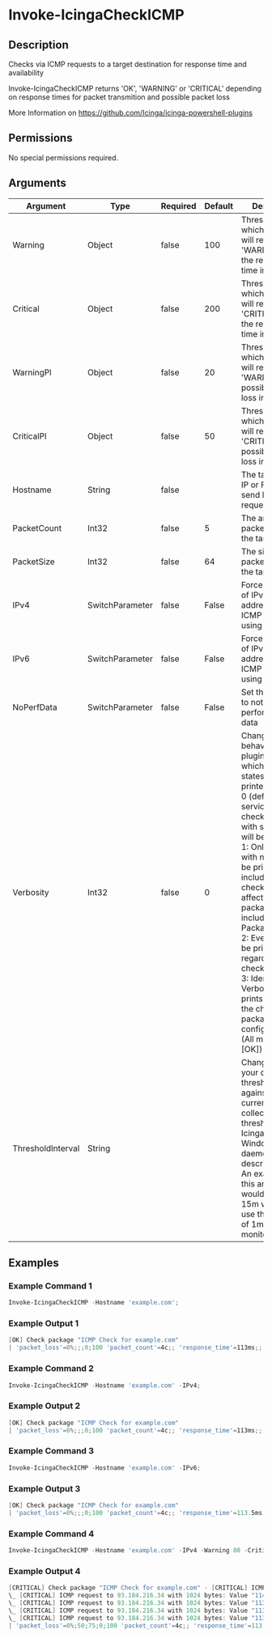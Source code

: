# Invoke-IcingaCheckICMP

## Description

Checks via ICMP requests to a target destination for response time and availability

Invoke-IcingaCheckICMP returns 'OK', 'WARNING' or 'CRITICAL' depending on response times
for packet transmition and possible packet loss

More Information on https://github.com/Icinga/icinga-powershell-plugins

## Permissions

No special permissions required.

## Arguments

| Argument | Type | Required | Default | Description |
| ---      | ---  | ---      | ---     | ---         |
| Warning | Object | false | 100 | Threshold on which the plugin will return 'WARNING' for the response time in ms |
| Critical | Object | false | 200 | Threshold on which the plugin will return 'CRITICAL' for the response time in ms |
| WarningPl | Object | false | 20 | Threshold on which the plugin will return 'WARNING' for possible packet loss in % |
| CriticalPl | Object | false | 50 | Threshold on which the plugin will return 'CRITICAL' for possible packet loss in % |
| Hostname | String | false |  | The target hosts IP or FQDN to send ICMP requests too |
| PacketCount | Int32 | false | 5 | The amount of packets send to the target host |
| PacketSize | Int32 | false | 64 | The size of each packet send to the target host |
| IPv4 | SwitchParameter | false | False | Force the usage of IPv4 addresses for ICMP calls by using a hostname |
| IPv6 | SwitchParameter | false | False | Force the usage of IPv6 addresses for ICMP calls by using a hostname |
| NoPerfData | SwitchParameter | false | False | Set this argument to not write any performance data |
| Verbosity | Int32 | false | 0 | Changes the behavior of the plugin output which check states are printed:<br /> 0 (default): Only service checks/packages with state not OK will be printed<br /> 1: Only services with not OK will be printed including OK checks of affected check packages including Package config<br /> 2: Everything will be printed regardless of the check state<br /> 3: Identical to Verbose 2, but prints in addition the check package configuration e.g (All must be [OK]) |
| ThresholdInterval | String |  |  | Change the value your defined threshold checks against from the current value to a collected time threshold of the Icinga for Windows daemon, as described [here](https://icinga.com/docs/icinga-for-windows/latest/doc/110-Installation/06-Collect-Metrics-over-Time/). An example for this argument would be 1m or 15m which will use the average of 1m or 15m for monitoring. |

## Examples

### Example Command 1

```powershell
Invoke-IcingaCheckICMP -Hostname 'example.com';
```

### Example Output 1

```powershell
[OK] Check package "ICMP Check for example.com"
| 'packet_loss'=0%;;;0;100 'packet_count'=4c;; 'response_time'=113ms;;    
```

### Example Command 2

```powershell
Invoke-IcingaCheckICMP -Hostname 'example.com' -IPv4;
```

### Example Output 2

```powershell
[OK] Check package "ICMP Check for example.com"
| 'packet_loss'=0%;;;0;100 'packet_count'=4c;; 'response_time'=113ms;;    
```

### Example Command 3

```powershell
Invoke-IcingaCheckICMP -Hostname 'example.com' -IPv6;
```

### Example Output 3

```powershell
[OK] Check package "ICMP Check for example.com"
| 'packet_loss'=0%;;;0;100 'packet_count'=4c;; 'response_time'=113.5ms;;    
```

### Example Command 4

```powershell
Invoke-IcingaCheckICMP -Hostname 'example.com' -IPv4 -Warning 80 -Critical 100 -WarningPl 50 -CriticalPl 75;
```

### Example Output 4

```powershell
[CRITICAL] Check package "ICMP Check for example.com" - [CRITICAL] ICMP request to 93.184.216.34 with 1024 bytes
\_ [CRITICAL] ICMP request to 93.184.216.34 with 1024 bytes: Value "114ms" is greater than threshold "100ms"
\_ [CRITICAL] ICMP request to 93.184.216.34 with 1024 bytes: Value "113ms" is greater than threshold "100ms"
\_ [CRITICAL] ICMP request to 93.184.216.34 with 1024 bytes: Value "113ms" is greater than threshold "100ms"
\_ [CRITICAL] ICMP request to 93.184.216.34 with 1024 bytes: Value "113ms" is greater than threshold "100ms"
| 'packet_loss'=0%;50;75;0;100 'packet_count'=4c;; 'response_time'=113.25ms;80;100    
```


